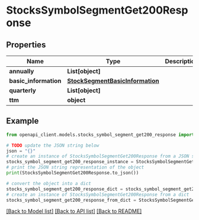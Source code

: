 # StocksSymbolSegmentGet200Response


## Properties

Name | Type | Description | Notes
------------ | ------------- | ------------- | -------------
**annually** | **List[object]** |  | [optional] 
**basic_information** | [**StockSegmentBasicInformation**](StockSegmentBasicInformation.md) |  | [optional] 
**quarterly** | **List[object]** |  | [optional] 
**ttm** | **object** |  | [optional] 

## Example

```python
from openapi_client.models.stocks_symbol_segment_get200_response import StocksSymbolSegmentGet200Response

# TODO update the JSON string below
json = "{}"
# create an instance of StocksSymbolSegmentGet200Response from a JSON string
stocks_symbol_segment_get200_response_instance = StocksSymbolSegmentGet200Response.from_json(json)
# print the JSON string representation of the object
print(StocksSymbolSegmentGet200Response.to_json())

# convert the object into a dict
stocks_symbol_segment_get200_response_dict = stocks_symbol_segment_get200_response_instance.to_dict()
# create an instance of StocksSymbolSegmentGet200Response from a dict
stocks_symbol_segment_get200_response_from_dict = StocksSymbolSegmentGet200Response.from_dict(stocks_symbol_segment_get200_response_dict)
```
[[Back to Model list]](../README.md#documentation-for-models) [[Back to API list]](../README.md#documentation-for-api-endpoints) [[Back to README]](../README.md)


